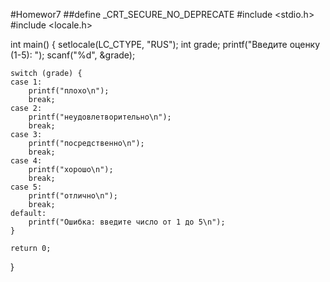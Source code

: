 #Homewor7
##define _CRT_SECURE_NO_DEPRECATE
#include <stdio.h>
#include <locale.h>

int main() {
    setlocale(LC_CTYPE, "RUS");
    int grade;
    printf("Введите оценку (1-5): ");
    scanf("%d", &grade); 

  
    switch (grade) {
    case 1:
        printf("плохо\n");
        break;
    case 2:
        printf("неудовлетворительно\n");
        break;
    case 3:
        printf("посредственно\n");
        break;
    case 4:
        printf("хорошо\n");
        break;
    case 5:
        printf("отлично\n");
        break;
    default:
        printf("Ошибка: введите число от 1 до 5\n");
    }

    return 0;
}
